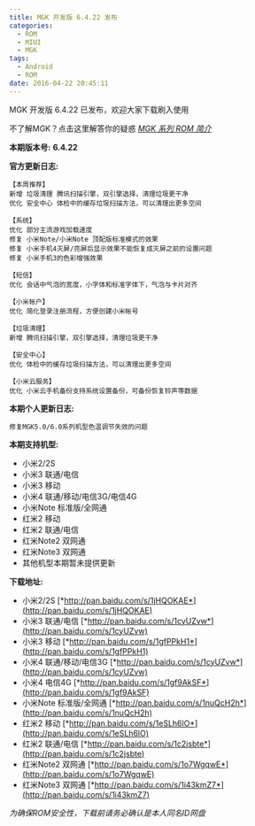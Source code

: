 ```yaml
---
title: MGK 开发版 6.4.22 发布
categories:
  - ROM
  - MIUI
  - MGK
tags:
  - Android
  - ROM
date: 2016-04-22 20:45:11
---
```

MGK 开发版 6.4.22 已发布，欢迎大家下载刷入使用

不了解MGK？点击这里解答你的疑惑 [*MGK 系列 ROM 简介*](http://ry09iu.coding.me/2016/04/06/about-mgk/)

**本期版本号:** **6.4.22**
<!-- more -->

**官方更新日志:**
```
【本周推荐】
新增 垃圾清理 腾讯扫描引擎，双引擎选择，清理垃圾更干净
优化 安全中心 体检中的缓存垃圾扫描方法，可以清理出更多空间

【系统】
优化 部分主流游戏加载速度
修复 小米Note/小米Note 顶配版标准模式的效果
修复 小米手机4灭屏/亮屏后显示效果不能恢复成灭屏之前的设置问题
修复​ 小米手机3的色彩增强效果

【短信】
优化 会话中气泡的宽度，小字体和标准字体下，气泡与卡片对齐

【小米帐户】
优化 简化登录注册流程，方便创建小米帐号

【垃圾清理】
新增 腾讯扫描引擎，双引擎选择，清理垃圾更干净

【安全中心】
优化 体检中的缓存垃圾扫描方法，可以清理出更多空间

【小米云服务】
优化 小米云手机备份支持系统设置备份，可备份恢复铃声等数据
```

**本期个人更新日志:**
```
修复MGK5.0/6.0系列机型色温调节失效的问题

```

**本期支持机型:**
- 小米2/2S
- 小米3 联通/电信
- 小米3 移动
- 小米4 联通/移动/电信3G/电信4G
- 小米Note 标准版/全网通
- 红米2 移动
- 红米2 联通/电信
- 红米Note2 双网通
- 红米Note3 双网通
- 其他机型本期暂未提供更新

**下载地址:**
- 小米2/2S [*http://pan.baidu.com/s/1jHQOKAE*](http://pan.baidu.com/s/1jHQOKAE)
- 小米3 联通/电信 [*http://pan.baidu.com/s/1cyUZvw*](http://pan.baidu.com/s/1cyUZvw)
- 小米3 移动 [*http://pan.baidu.com/s/1gfPPkH1*](http://pan.baidu.com/s/1gfPPkH1)
- 小米4 联通/移动/电信3G [*http://pan.baidu.com/s/1cyUZvw*](http://pan.baidu.com/s/1cyUZvw)
- 小米4 电信4G [*http://pan.baidu.com/s/1gf9AkSF*](http://pan.baidu.com/s/1gf9AkSF)
- 小米Note 标准版/全网通 [*http://pan.baidu.com/s/1nuQcH2h*](http://pan.baidu.com/s/1nuQcH2h)
- 红米2 移动 [*http://pan.baidu.com/s/1eSLh6lO*](http://pan.baidu.com/s/1eSLh6lO)
- 红米2 联通/电信 [*http://pan.baidu.com/s/1c2jsbte*](http://pan.baidu.com/s/1c2jsbte)
- 红米Note2 双网通 [*http://pan.baidu.com/s/1o7WgqwE*](http://pan.baidu.com/s/1o7WgqwE)
- 红米Note3 双网通 [*http://pan.baidu.com/s/1i43kmZ7*](http://pan.baidu.com/s/1i43kmZ7)

*为确保ROM安全性，下载前请务必确认是本人同名ID网盘*

